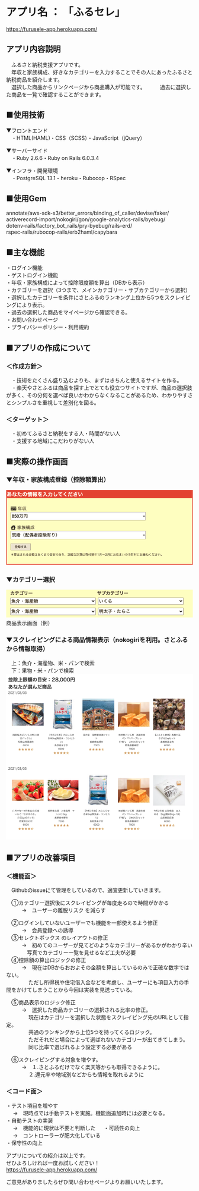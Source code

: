 # アプリ名 ： 「ふるセレ」  
https://furusele-app.herokuapp.com/  

## アプリ内容説明  
　ふるさと納税支援アプリです。  
　年収と家族構成、好きなカテゴリーを入力することでその人にあったふるさと納税商品を紹介します。  
　選択した商品からリンクページから商品購入が可能です。　　
　過去に選択した商品を一覧で確認することができます。　　
  
## ■使用技術  
▼フロントエンド  
　・HTML(HAML)・CSS（SCSS）・JavaScript（jQuery）  　
  
▼サーバーサイド  
　・Ruby 2.6.6・Ruby on Rails 6.0.3.4  
  
▼インフラ・開発環境  
　・PostgreSQL 13.1・heroku・Rubocop・RSpec  
   
  
## ■使用Gem  
annotate/aws-sdk-s3/better_errors/binding_of_caller/devise/faker/  
activerecord-import/nokogiri/gon/google-analytics-rails/byebug/  
dotenv-rails/factory_bot_rails/pry-byebug/rails-erd/  
rspec-rails/rubocop-rails/erb2haml/capybara  
  
## ■主な機能  
・ログイン機能  
・ゲストログイン機能  
・年収・家族構成によって控除限度額を算出（DBから表示）  
・カテゴリーを選択（3つまで、メインカテゴリー・サブカテゴリーから選択）  
・選択したカテゴリーを条件にさとふるのランキング上位から5つをスクレイピングにより表示。  
・過去の選択した商品をマイページから確認できる。  
・お問い合わせページ  
・プライバシーポリシー・利用規約  
   
  
## ■アプリの作成について  
### ＜作成方針＞  
　・技術をたくさん盛り込むよりも、まずはきちんと使えるサイトを作る。  
　・楽天やさとふるは商品を探す上でとても役立つサイトですが、商品の選択肢が多く、その分何を選べば良いかわからなくなることがあるため、わかりやすさとシンプルさを重視して差別化を図る。  
  
### ＜ターゲット＞  
　・初めてふるさと納税をする人・時間がない人  
　・支援する地域にこだわりがない人  
   
## ■実際の操作画面  
### ▼年収・家族構成登録（控除額算出）  
 ![deduction](app/assets/images/sample_personal_image.png)
  
  
### ▼カテゴリー選択  
  ![deduction](app/assets/images/category_select.png)
　商品表示画面（例）  
  
  
### ▼スクレイピングによる商品情報表示（nokogiriを利用。さとふるから情報取得）  
　上：魚介・海産物、米・パンで検索  
　下：果物・米・パンで検索  
   ![deduction](app/assets/images/sample-mypage.png)
  
  
  
## ■アプリの改善項目  
### ＜機能面＞  
　Githubのissueにて管理をしているので、適宜更新していきます。  
  
　①カテゴリー選択後にスクレイピングが毎度走るので時間がかかる  
　　　→　ユーザーの離脱リスク を減らす  
  
　②ログインしていないユーザーでも機能を一部使えるよう修正  
　　　→　会員登録への誘導  
　③セレクトボックス のレイアウトの修正  
　　　→　初めてのユーザーが見てどのようなカテゴリーがあるかがわかり辛い  
 　　　　写真でカテゴリー一覧を見せるなど工夫が必要  
　④控除額の算出ロジックの修正  
　　　→　現在はDBからおおよその金額を算出しているのみで正確な数字ではない。  
　 　　　ただし所得税や住宅借入金などを考慮し、ユーザーにも項目入力の手間をかけてしまうことから今回は実装を見送っている。  
  
　⑤商品表示のロジック修正  
　　　→　選択した商品カテゴリーの選択される比率の修正。  
　　 　　現在はカテゴリーを選択した状態をスクレイピング先のURLとして指定。  
　　 　　共通のランキングから上位5つを持ってくるロジック。  
　　 　　ただそれだと場合によって選ばれないカテゴリーが出てきてしまう。  
　　 　　同じ比率で選ばれるよう設定する必要がある  
  
　⑥スクレイピングする対象を増やす。  
　　　→　１.さとふるだけでなく楽天等からも取得できるように。  
　　　　 ２.還元率や地域別などからも情報を取れるように  
  
### ＜コード面＞  
 ・テスト項目を増やす  
　 →　現時点では手動テストを実施。機能面追加時には必要となる。  
 ・自動テストの実装    
　 →　機能的に現状は不要と判断した  　
 ・可読性の向上  
　 →　コントローラーが肥大化している  
 ・保守性の向上  
  
アプリについての紹介は以上です。  
ぜひよろしければ一度お試しください！  
https://furusele-app.herokuapp.com/  
  
  
ご意見がありましたらぜひ問い合わせページよりお願いいたします。  
  
